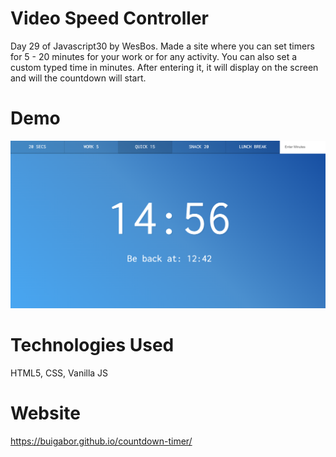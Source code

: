 # Video Speed Controller
Day 29 of Javascript30 by WesBos. Made a site where you can set timers for 5 - 20 minutes for your work or for any activity. You can also set a custom typed time in minutes. After entering it, it will display on the screen and will the countdown will start.

# Demo

<img src="./img/Demo.png">

# Technologies Used
HTML5, CSS, Vanilla JS

# Website
https://buigabor.github.io/countdown-timer/